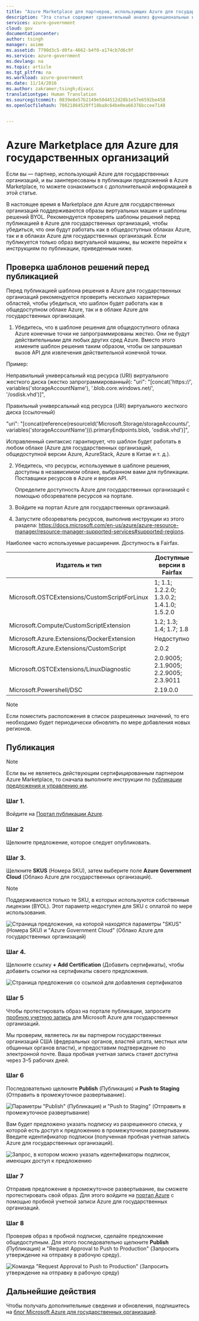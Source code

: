 ```yaml
---
title: "Azure Marketplace для партнеров, использующих Azure для государственных организаций | Документация Майкрософт"
description: "Эта статья содержит сравнительный анализ функциональных возможностей и рекомендации по разработке приложений, которые будут использоваться в Azure для государственных организаций."
services: azure-government
cloud: gov
documentationcenter: 
author: tsingh
manager: asimm
ms.assetid: 7790d3c5-d0fa-4662-b4f0-a174cb7d6c9f
ms.service: azure-government
ms.devlang: na
ms.topic: article
ms.tgt_pltfrm: na
ms.workload: azure-government
ms.date: 11/14/2016
ms.author: zakramer;tsingh;divacc
translationtype: Human Translation
ms.sourcegitcommit: 0839e8e57b2149e50d4512d28b1e57e6592be458
ms.openlocfilehash: 70821864520ff18ba8c64be0ea66376bccee7148


---
```

# <a name="azure-marketplace-for-azure-government"></a>Azure Marketplace для Azure для государственных организаций
Если вы — партнер, использующий Azure для государственных организаций, и вы заинтересованы в публикации предложений в Azure Marketplace, то можете ознакомиться с дополнительной информацией в этой статье.

В настоящее время в Marketplace для Azure для государственных организаций поддерживаются образы виртуальных машин и шаблоны решений BYOL. Рекомендуется проверять шаблоны решений перед публикацией в Azure для государственных организаций, чтобы убедиться, что они будут работать как в общедоступных облаках Azure, так и в облаках Azure для государственных организаций. Если публикуется только образ виртуальной машины, вы можете перейти к инструкциям по публикации, приведенным ниже.

## <a name="pre-publishing-validation-for-solution-templates"></a>Проверка шаблонов решений перед публикацией

Перед публикацией шаблона решения в Azure для государственных организаций рекомендуется проверить несколько характерных областей, чтобы убедиться, что шаблон будет работать как в общедоступном облаке Azure, так и в облаке Azure для государственных организаций.

1.  Убедитесь, что в шаблоне решения для общедоступного облака Azure конечные точки не запрограммированы жестко. Они не будут действительными для любых других сред Azure. Вместо этого измените шаблон решения таким образом, чтобы он запрашивал вызов API для извлечения действительной конечной точки.  

  Пример:

  Неправильный универсальный код ресурса (URI) виртуального жесткого диска (жестко запрограммированный): "uri": "[concat('https://', variables('storageAccountName'), '.blob.core.windows.net/',  '/osdisk.vhd')]",

  Правильный универсальный код ресурса (URI) виртуального жесткого диска (ссылочный)

  "uri": "[concat(reference(resourceId('Microsoft.Storage/storageAccounts/', variables('storageAccountName'))).primaryEndpoints.blob, 'osdisk.vhd')]",

  Исправленный синтаксис гарантирует, что шаблон будет работать в любом облаке (Azure для государственных организаций, общедоступной версии Azure, AzureStack, Azure в Китае и т. д.).

2.  Убедитесь, что ресурсы, используемые в шаблоне решения, доступны в независимом облаке, выбранном вами для публикации.
Поставщики ресурсов в Azure и версия API.

    Определите доступность Azure для государственных организаций с помощью обозревателя ресурсов на портале.

  1.    Войдите на портал Azure для государственных организаций.
  2.    Запустите обозреватель ресурсов, выполнив инструкции из этого раздела: https://docs.microsoft.com/en-us/azure/azure-resource-manager/resource-manager-supported-services#supported-regions.

  Наиболее часто используемые расширения. Доступность в Fairfax.  

  | Издатель и тип | Доступные версии в Fairfax |
  | --- | --- |
  | Microsoft.OSTCExtensions/CustomScriptForLinux | 1; 1.1; 1.2.2.0; 1.3.0.2; 1.4.1.0; 1.5.2.0 |
  | Microsoft.Compute/CustomScriptExtension | 1.2; 1.3; 1.4; 1.7; 1.8 |
  | Microsoft.Azure.Extensions/DockerExtension | Недоступно |
  | Microsoft.Azure.Extensions/CustomScript | 2.0.2 |
  | Microsoft.OSTCExtensions/LinuxDiagnostic | 2.0.9005; 2.1.9005; 2.2.9005; 2.3.9011 |
  | Microsoft.Powershell/DSC | 2.19.0.0 |

> [!NOTE]
> Если поместить расположения в список разрешенных значений, то его необходимо будет периодически обновлять по мере добавления новых регионов.  


## <a name="publishing"></a>Публикация
> [!NOTE]
> Если вы не являетесь действующим сертифицированным партнером Azure Marketplace, то сначала выполните инструкции по [публикации предложения и управлению им](../marketplace-publishing/marketplace-publishing-getting-started.md).
>
>

### <a name="step-1"></a>Шаг 1.
Войдите на [Портал публикации Azure](https://publish.windowsazure.com).

### <a name="step-2"></a>Шаг 2
Щелкните предложение, которое следует опубликовать.

### <a name="step-3"></a>Шаг 3.
Щелкните **SKUS** (Номера SKU), затем выберите поле **Azure Government Cloud** (Облако Azure для государственных организаций).

> [!NOTE]
> Поддерживаются только те SKU, в которых используются собственные лицензии (BYOL).  Этот параметр недоступен для SKU с оплатой по мере использования.
>
>

![Страница предложения, на которой находятся параметры "SKUS" (Номера SKU) и "Azure Government Cloud" (Облако Azure для государственных организаций)](./media/government-manage-marketplace-partner-1.png)

### <a name="step-4"></a>Шаг 4.
Щелкните ссылку **+ Add Certification** (Добавить сертификаты), чтобы добавить ссылки на сертификаты своего предложения.

![Страница предложения со ссылкой для добавления сертификатов](./media/government-manage-marketplace-partner-2.png)

### <a name="step-5"></a>Шаг 5
Чтобы протестировать образ на портале публикации, запросите [пробную учетную запись](https://azuregov.microsoft.com/trial/azuregovtrial) для Microsoft Azure для государственных организаций.

Мы проверим, являетесь ли вы партнером государственных организаций США (федеральных органов, властей штата, местных или общинных органов власти), и предоставим подтверждение по электронной почте.  Ваша пробная учетная запись станет доступна через 3–5 рабочих дней.

### <a name="step-6"></a>Шаг 6
Последовательно щелкните **Publish** (Публикация) и **Push to Staging** (Отправить в промежуточное развертывание).

![Параметры "Publish" (Публикация) и "Push to Staging" (Отправить в промежуточное развертывание)](./media/government-manage-marketplace-partner-3.png)

Вам будет предложено указать подписку из разрешенного списка, у которой есть доступ к предложению в промежуточном развертывании. Введите идентификатор подписки (полученная пробная учетная запись Azure для государственных организаций).

![Запрос, в котором можно указать идентификаторы подписок, имеющих доступ к предложению](./media/government-manage-marketplace-partner-4.png)

### <a name="step-7"></a>Шаг 7
Отправив предложение в промежуточное развертывание, вы сможете протестировать свой образ. Для этого войдите на [портал Azure](https://portal.azure.us) с помощью пробной учетной записи Azure для государственных организаций.

### <a name="step-8"></a>Шаг 8
Проверив образ в пробной подписке, сделайте предложение общедоступным. Для этого последовательно щелкните **Publish** (Публикация) и "Request Approval to Push to Production" (Запросить утверждение на отправку в рабочую среду).

![Команда "Request Approval to Push to Production" (Запросить утверждение на отправку в рабочую среду)](./media/government-manage-marketplace-partner-5.png)

## <a name="next-steps"></a>Дальнейшие действия
Чтобы получать дополнительные сведения и обновления, подпишитесь на [блог Microsoft Azure для государственных организаций](https://blogs.msdn.microsoft.com/azuregov/).



<!--HONumber=Dec16_HO3-->


